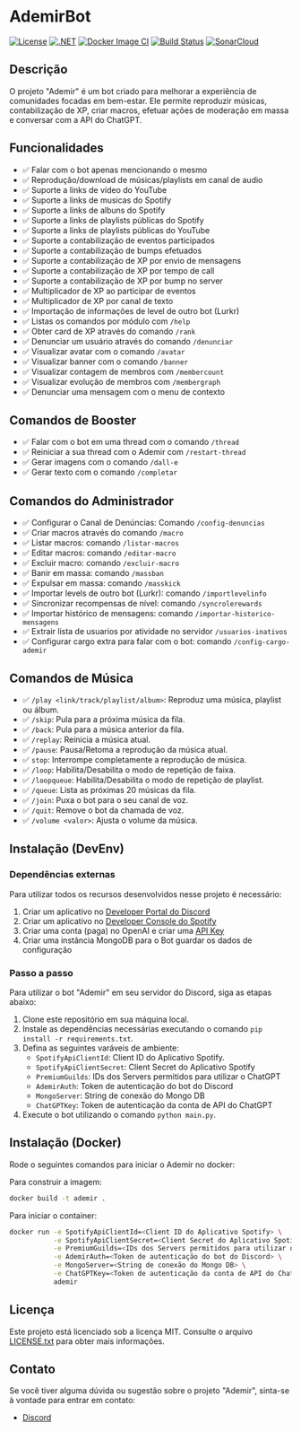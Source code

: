 # AdemirBot

[![License](https://img.shields.io/badge/license-MIT-blue.svg)](https://opensource.org/licenses/MIT)
[![.NET](https://github.com/welldtr/AdemirBot/actions/workflows/dotnet.yml/badge.svg)](https://github.com/welldtr/AdemirBot/actions/workflows/dotnet.yml)
[![Docker Image CI](https://github.com/welldtr/AdemirBot/actions/workflows/docker-image.yml/badge.svg)](https://github.com/welldtr/AdemirBot/actions/workflows/docker-image.yml)
[![Build Status](https://dev.azure.com/ademirbot/AdemirBot/_apis/build/status%2Fwelldtr.AdemirBot?branchName=production)](https://dev.azure.com/ademirbot/AdemirBot/_build/latest?definitionId=1&branchName=production)
[![SonarCloud](https://github.com/welldtr/AdemirBot/actions/workflows/sonarcloud.yml/badge.svg)](https://github.com/welldtr/AdemirBot/actions/workflows/sonarcloud.yml)

## Descrição
O projeto "Ademir" é um bot criado para melhorar a experiência de comunidades focadas em bem-estar. Ele permite reproduzir músicas, contabilização de XP, criar macros, efetuar ações de moderação em massa e conversar com a API do ChatGPT.

## Funcionalidades
- :white_check_mark: Falar com o bot apenas mencionando o mesmo
- :white_check_mark: Reprodução/download de músicas/playlists em canal de audio
- :white_check_mark: Suporte a links de vídeo do YouTube
- :white_check_mark: Suporte a links de musicas do Spotify
- :white_check_mark: Suporte a links de albuns do Spotify
- :white_check_mark: Suporte a links de playlists públicas do Spotify
- :white_check_mark: Suporte a links de playlists públicas do YouTube
- :white_check_mark: Suporte a contabilização de eventos participados
- :white_check_mark: Suporte a contabilização de bumps efetuados
- :white_check_mark: Suporte a contabilização de XP por envio de mensagens
- :white_check_mark: Suporte a contabilização de XP por tempo de call
- :white_check_mark: Suporte a contabilização de XP por bump no server
- :white_check_mark: Multiplicador de XP ao participar de eventos
- :white_check_mark: Multiplicador de XP por canal de texto
- :white_check_mark: Importação de informações de level de outro bot (Lurkr)
- :white_check_mark: Listas os comandos por módulo com `/help`
- :white_check_mark: Obter card de XP através do comando `/rank`
- :white_check_mark: Denunciar um usuário através do comando `/denunciar`
- :white_check_mark: Visualizar avatar com o comando `/avatar`
- :white_check_mark: Visualizar banner com o comando `/banner`
- :white_check_mark: Visualizar contagem de membros com `/membercount`
- :white_check_mark: Visualizar evolução de membros com `/membergraph`
- :white_check_mark: Denunciar uma mensagem com o menu de contexto

## Comandos de Booster
- :white_check_mark: Falar com o bot em uma thread com o comando `/thread`
- :white_check_mark: Reiniciar a sua thread com o Ademir com `/restart-thread`
- :white_check_mark: Gerar imagens com o comando `/dall-e`
- :white_check_mark: Gerar texto com o comando `/completar`

## Comandos do Administrador
- :white_check_mark: Configurar o Canal de Denúncias: Comando `/config-denuncias`
- :white_check_mark: Criar macros através do comando `/macro`
- :white_check_mark: Listar macros: comando `/listar-macros`
- :white_check_mark: Editar macros: comando `/editar-macro`
- :white_check_mark: Excluir macro: comando `/excluir-macro`
- :white_check_mark: Banir em massa: comando `/massban`
- :white_check_mark: Expulsar em massa: comando `/masskick`
- :white_check_mark: Importar levels de outro bot (Lurkr): comando `/importlevelinfo`
- :white_check_mark: Sincronizar recompensas de nível: comando `/syncrolerewards`
- :white_check_mark: Importar histórico de mensagens: comando `/importar-historico-mensagens`
- :white_check_mark: Extrair lista de usuarios por atividade no servidor `/usuarios-inativos`
- :white_check_mark: Configurar cargo extra para falar com o bot: comando `/config-cargo-ademir`

## Comandos de Música
- :white_check_mark: `/play <link/track/playlist/album>`: Reproduz uma música, playlist ou álbum.
- :white_check_mark: `/skip`: Pula para a próxima música da fila.
- :white_check_mark: `/back`: Pula para a música anterior da fila.
- :white_check_mark: `/replay`: Reinicia a música atual.
- :white_check_mark: `/pause`: Pausa/Retoma a reprodução da música atual.
- :white_check_mark: `stop`: Interrompe completamente a reprodução de música.
- :white_check_mark: `/loop`: Habilita/Desabilita o modo de repetição de faixa.
- :white_check_mark: `/loopqueue`: Habilita/Desabilita o modo de repetição de playlist.
- :white_check_mark: `/queue`: Lista as próximas 20 músicas da fila.
- :white_check_mark: `/join`: Puxa o bot para o seu canal de voz.
- :white_check_mark: `/quit`: Remove o bot da chamada de voz.
- :white_check_mark: `/volume <valor>`: Ajusta o volume da música.

## Instalação (DevEnv)

### Dependências externas
Para utilizar todos os recursos desenvolvidos nesse projeto é necessário:
1. Criar um aplicativo no [Developer Portal do Discord](https://discord.com/developers/docs/getting-started)
2. Criar um aplicativo no [Developer Console do Spotify](https://developer.spotify.com/documentation/web-api/tutorials/getting-started)
3. Criar uma conta (paga) no OpenAI e criar uma [API Key](https://platform.openai.com/account/api-keys)
4. Criar uma instância MongoDB para o Bot guardar os dados de configuração

### Passo a passo
Para utilizar o bot "Ademir" em seu servidor do Discord, siga as etapas abaixo:
1. Clone este repositório em sua máquina local.
2. Instale as dependências necessárias executando o comando `pip install -r requirements.txt`.
3. Defina as seguintes varáveis de ambiente:
   - `SpotifyApiClientId`: Client ID do Aplicativo Spotify.
   - `SpotifyApiClientSecret`: Client Secret do Aplicativo Spotify
   - `PremiumGuilds`: IDs dos Servers permitidos para utilizar o ChatGPT
   - `AdemirAuth`: Token de autenticação do bot do Discord
   - `MongoServer`: String de conexão do Mongo DB
   - `ChatGPTKey`: Token de autenticação da conta de API do ChatGPT
4. Execute o bot utilizando o comando `python main.py`.

## Instalação (Docker)
Rode o seguintes comandos para iniciar o Ademir no docker:

Para construir a imagem:
```sh
docker build -t ademir .
```

Para iniciar o container:
```sh
docker run -e SpotifyApiClientId=<Client ID do Aplicativo Spotify> \
           -e SpotifyApiClientSecret=<Client Secret do Aplicativo Spotify> \
           -e PremiumGuilds=<IDs dos Servers permitidos para utilizar o ChatGPT> \
           -e AdemirAuth=<Token de autenticação do bot do Discord> \
           -e MongoServer=<String de conexão do Mongo DB> \
           -e ChatGPTKey=<Token de autenticação da conta de API do ChatGPT> \
           ademir
```

## Licença
Este projeto está licenciado sob a licença MIT. Consulte o arquivo [LICENSE.txt](LICENSE.txt) para obter mais informações.

## Contato
Se você tiver alguma dúvida ou sugestão sobre o projeto "Ademir", sinta-se à vontade para entrar em contato:
- [Discord](https://discord.gg/invite/Q6fQrf5jWX)

